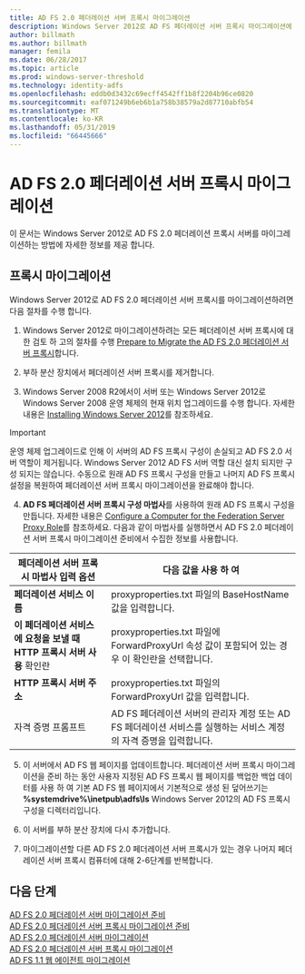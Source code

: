 ```yaml
---
title: AD FS 2.0 페더레이션 서버 프록시 마이그레이션
description: Windows Server 2012로 AD FS 페더레이션 서버 프록시 마이그레이션에 정보를 제공 합니다.
author: billmath
ms.author: billmath
manager: femila
ms.date: 06/28/2017
ms.topic: article
ms.prod: windows-server-threshold
ms.technology: identity-adfs
ms.openlocfilehash: eddb0d3432c69ecff4542ff1b8f2204b96ce0820
ms.sourcegitcommit: eaf071249b6eb6b1a758b38579a2d87710abfb54
ms.translationtype: MT
ms.contentlocale: ko-KR
ms.lasthandoff: 05/31/2019
ms.locfileid: "66445666"
---
```

# <a name="migrate-the-ad-fs-20-federation-server-proxy"></a>AD FS 2.0 페더레이션 서버 프록시 마이그레이션
이 문서는 Windows Server 2012로 AD FS 2.0 페더레이션 프록시 서버를 마이그레이션하는 방법에 자세한 정보를 제공 합니다.

## <a name="migrate-the-proxy"></a>프록시 마이그레이션

Windows Server 2012로 AD FS 2.0 페더레이션 서버 프록시를 마이그레이션하려면 다음 절차를 수행 합니다.  
  
1.  Windows Server 2012로 마이그레이션하려는 모든 페더레이션 서버 프록시에 대 한 검토 하 고의 절차를 수행 [Prepare to Migrate the AD FS 2.0 페더레이션 서버 프록시](prepare-to-migrate-ad-fs-fed-proxy.md)합니다.  
  
2.  부하 분산 장치에서 페더레이션 서버 프록시를 제거합니다.  
  
3.  Windows Server 2008 R2에서이 서버 또는 Windows Server 2012로 Windows Server 2008 운영 체제의 현재 위치 업그레이드를 수행 합니다. 자세한 내용은 [Installing Windows Server 2012](https://technet.microsoft.com/library/jj134246.aspx)를 참조하세요.  
  
> [!IMPORTANT]
>  운영 체제 업그레이드로 인해 이 서버의 AD FS 프록시 구성이 손실되고 AD FS 2.0 서버 역할이 제거됩니다. Windows Server 2012 AD FS 서버 역할 대신 설치 되지만 구성 되지는 않습니다. 수동으로 원래 AD FS 프록시 구성을 만들고 나머지 AD FS 프록시 설정을 복원하여 페더레이션 서버 프록시 마이그레이션을 완료해야 합니다.  
  
4. **AD FS 페더레이션 서버 프록시 구성 마법사**를 사용하여 원래 AD FS 프록시 구성을 만듭니다. 자세한 내용은 [Configure a Computer for the Federation Server Proxy Role](configure-a-computer-for-the-federation-server-proxy-role.md)를 참조하세요. 다음과 같이 마법사를 실행하면서 AD FS 2.0 페더레이션 서버 프록시 마이그레이션 준비에서 수집한 정보를 사용합니다.  
  
 
|**페더레이션 서버 프록시 마법사 입력 옵션**|**다음 값을 사용 하 여**|
|-----|-----|  
|**페더레이션 서비스 이름**|proxyproperties.txt 파일의 BaseHostName 값을 입력합니다.|  
|**이 페더레이션 서비스에 요청을 보낼 때 HTTP 프록시 서버 사용** 확인란|proxyproperties.txt 파일에 ForwardProxyUrl 속성 값이 포함되어 있는 경우 이 확인란을 선택합니다.|  
|**HTTP 프록시 서버 주소**|proxyproperties.txt 파일의 ForwardProxyUrl 값을 입력합니다.|  
|자격 증명 프롬프트|AD FS 페더레이션 서버의 관리자 계정 또는 AD FS 페더레이션 서비스를 실행하는 서비스 계정의 자격 증명을 입력합니다.|  
  
5. 이 서버에서 AD FS 웹 페이지를 업데이트합니다. 페더레이션 서버 프록시 마이그레이션을 준비 하는 동안 사용자 지정된 AD FS 프록시 웹 페이지를 백업한 백업 데이터를 사용 하 여 기본 AD FS 웹 페이지에서 기본적으로 생성 된 덮어쓰기는 **%systemdrive%\inetpub\adfs\ls** Windows Server 2012의 AD FS 프록시 구성을 디렉터리입니다.  
  
6. 이 서버를 부하 분산 장치에 다시 추가합니다.  
  
7. 마이그레이션할 다른 AD FS 2.0 페더레이션 서버 프록시가 있는 경우 나머지 페더레이션 서버 프록시 컴퓨터에 대해 2-6단계를 반복합니다.  
  
  
## <a name="next-steps"></a>다음 단계
 [AD FS 2.0 페더레이션 서버 마이그레이션 준비](prepare-to-migrate-ad-fs-fed-server.md)   
 [AD FS 2.0 페더레이션 서버 프록시 마이그레이션 준비](prepare-to-migrate-ad-fs-fed-proxy.md)   
 [AD FS 2.0 페더레이션 서버 마이그레이션](migrate-the-ad-fs-fed-server.md)   
 [AD FS 2.0 페더레이션 서버 프록시 마이그레이션](migrate-the-ad-fs-2-fed-server-proxy.md)   
 [AD FS 1.1 웹 에이전트 마이그레이션](migrate-the-ad-fs-web-agent.md)